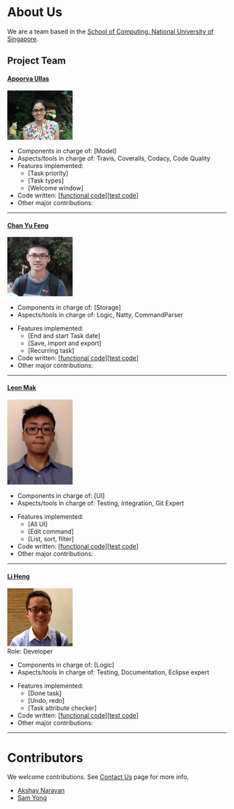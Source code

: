 # About Us

We are a team based in the [School of Computing, National University of Singapore](http://www.comp.nus.edu.sg).

## Project Team

#### [Apoorva Ullas](http://github.com/apoorva17)
<img src="images/apoorva17.jpg" width="150"><br>

* Components in charge of: [Model] 
* Aspects/tools in charge of: Travis, Coveralls, Codacy, Code Quality
* Features implemented:
	* [Task priority]
	* [Task types]
	* [Welcome window]
* Code written: [[functional code](A0141138N.md)][[test code](A0141138N.md)]
* Other major contributions:

-----

#### [Chan Yu Feng](http://github.com/fishwind)
<img src="images/fishwind.jpg" width="150"><br>

- Components in charge of: [Storage]
- Aspects/tools in charge of: Logic, Natty, CommandParser
* Features implemented:
	* [End and start Task date]
	* [Save, import and export]
	* [Recurring task]
* Code written: [[functional code](A0139343E.md)][[test code](A0139343E.md)]
* Other major contributions:

-----

#### [Leon Mak](http://github.com/leonmak)
<img src="images/leonmak.jpg" width="150"><br>

- Components in charge of: [UI]
- Aspects/tools in charge of: Testing, Integration, Git Expert
* Features implemented:
	* [All UI]
	* [Edit command]
	* [List, sort, filter]
* Code written: [[functional code](A0143029M.md)][[test code](A0143029M.md)]
* Other major contributions:

-----

#### [Li Heng](https://github.com/Li-Heng-LH)
<img src="images/Li-Heng-LH.jpg" width="150"><br>
Role: Developer

- Components in charge of: [Logic]
- Aspects/tools in charge of: Testing, Documentation, Eclipse expert
* Features implemented:
	* [Done task]
	* [Undo, redo]
	* [Task attribute checker]
* Code written: [[functional code](A0135739W.md)][[test code](A0135739W.md)]
* Other major contributions:

-----

# Contributors

We welcome contributions. See [Contact Us](ContactUs.md) page for more info.

* [Akshay Narayan](https://github.com/se-edu/addressbook-level4/pulls?q=is%3Apr+author%3Aokkhoy)
* [Sam Yong](https://github.com/se-edu/addressbook-level4/pulls?q=is%3Apr+author%3Amauris)
